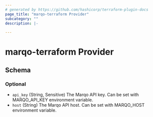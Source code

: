 ```yaml
---
# generated by https://github.com/hashicorp/terraform-plugin-docs
page_title: "marqo-terraform Provider"
subcategory: ""
description: |-
  
---
```


# marqo-terraform Provider





<!-- schema generated by tfplugindocs -->
## Schema

### Optional

- `api_key` (String, Sensitive) The Marqo API key. Can be set with MARQO_API_KEY environment variable.
- `host` (String) The Marqo API host. Can be set with MARQO_HOST environment variable.
